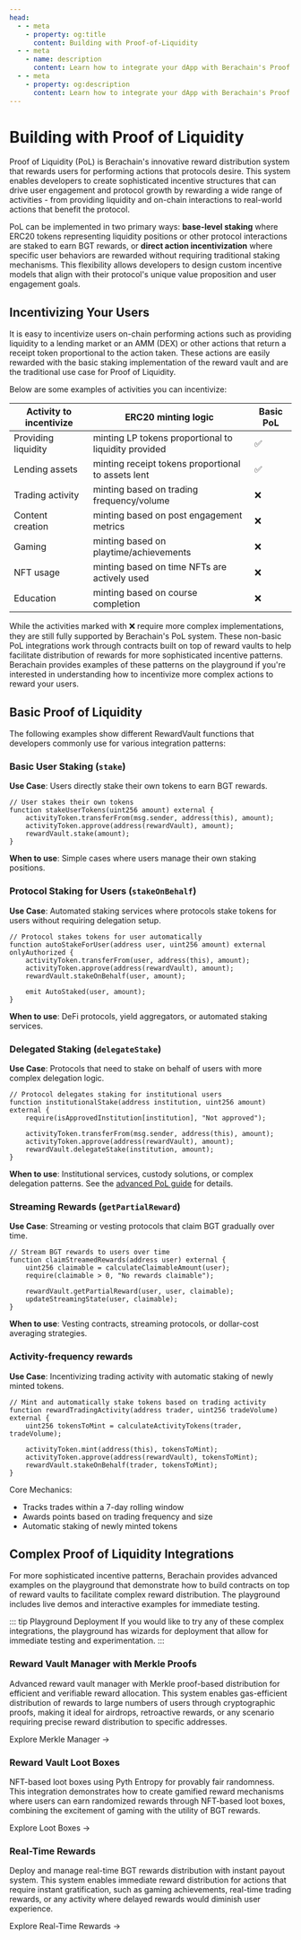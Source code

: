 ```yaml
---
head:
  - - meta
    - property: og:title
      content: Building with Proof-of-Liquidity
  - - meta
    - name: description
      content: Learn how to integrate your dApp with Berachain's Proof of Liquidity system for incentivizing user activity
  - - meta
    - property: og:description
      content: Learn how to integrate your dApp with Berachain's Proof of Liquidity system for incentivizing user activity
---
```


<script setup>
  import config from '@berachain/config/constants.json';
</script>

# Building with Proof of Liquidity

Proof of Liquidity (PoL) is Berachain's innovative reward distribution system that rewards users for performing actions that protocols desire. This system enables developers to create sophisticated incentive structures that can drive user engagement and protocol growth by rewarding a wide range of activities - from providing liquidity and on-chain interactions to real-world actions that benefit the protocol.

PoL can be implemented in two primary ways: **base-level staking** where ERC20 tokens representing liquidity positions or other protocol interactions are staked to earn BGT rewards, or **direct action incentivization** where specific user behaviors are rewarded without requiring traditional staking mechanisms. This flexibility allows developers to design custom incentive models that align with their protocol's unique value proposition and user engagement goals.

## Incentivizing Your Users

It is easy to incentivize users on-chain performing actions such as providing liquidity to a lending market or an AMM (DEX) or other actions that return a receipt token proportional to the action taken. These actions are easily rewarded with the basic staking implementation of the reward vault and are the traditional use case for Proof of Liquidity.

Below are some examples of activities you can incentivize:

| Activity to incentivize | ERC20 minting logic                                  | Basic PoL |
| ----------------------- | ---------------------------------------------------- | --------- |
| Providing liquidity     | minting LP tokens proportional to liquidity provided | ✅        |
| Lending assets          | minting receipt tokens proportional to assets lent   | ✅        |
| Trading activity        | minting based on trading frequency/volume            | ❌        |
| Content creation        | minting based on post engagement metrics             | ❌        |
| Gaming                  | minting based on playtime/achievements               | ❌        |
| NFT usage               | minting based on time NFTs are actively used         | ❌        |
| Education               | minting based on course completion                   | ❌        |

While the activities marked with ❌ require more complex implementations, they are still fully supported by Berachain's PoL system. These non-basic PoL integrations work through contracts built on top of reward vaults to help facilitate distribution of rewards for more sophisticated incentive patterns. Berachain provides examples of these patterns on the <a target="_blank" :href="config.mainnet.dapps.playground.url">playground</a> if you're interested in understanding how to incentivize more complex actions to reward your users.

## Basic Proof of Liquidity

The following examples show different RewardVault functions that developers commonly use for various integration patterns:

### Basic User Staking (`stake`)

**Use Case**: Users directly stake their own tokens to earn BGT rewards.

```solidity
// User stakes their own tokens
function stakeUserTokens(uint256 amount) external {
    activityToken.transferFrom(msg.sender, address(this), amount);
    activityToken.approve(address(rewardVault), amount);
    rewardVault.stake(amount);
}
```

**When to use**: Simple cases where users manage their own staking positions.

### Protocol Staking for Users (`stakeOnBehalf`)

**Use Case**: Automated staking services where protocols stake tokens for users without requiring delegation setup.

```solidity
// Protocol stakes tokens for user automatically
function autoStakeForUser(address user, uint256 amount) external onlyAuthorized {
    activityToken.transferFrom(user, address(this), amount);
    activityToken.approve(address(rewardVault), amount);
    rewardVault.stakeOnBehalf(user, amount);

    emit AutoStaked(user, amount);
}
```

**When to use**: DeFi protocols, yield aggregators, or automated staking services.

### Delegated Staking (`delegateStake`)

**Use Case**: Protocols that need to stake on behalf of users with more complex delegation logic.

```solidity
// Protocol delegates staking for institutional users
function institutionalStake(address institution, uint256 amount) external {
    require(isApprovedInstitution[institution], "Not approved");

    activityToken.transferFrom(msg.sender, address(this), amount);
    activityToken.approve(address(rewardVault), amount);
    rewardVault.delegateStake(institution, amount);
}
```

**When to use**: Institutional services, custody solutions, or complex delegation patterns. See the [advanced PoL guide](/developers/guides/advanced-pol) for details.

### Streaming Rewards (`getPartialReward`)

**Use Case**: Streaming or vesting protocols that claim BGT gradually over time.

```solidity
// Stream BGT rewards to users over time
function claimStreamedRewards(address user) external {
    uint256 claimable = calculateClaimableAmount(user);
    require(claimable > 0, "No rewards claimable");

    rewardVault.getPartialReward(user, user, claimable);
    updateStreamingState(user, claimable);
}
```

**When to use**: Vesting contracts, streaming protocols, or dollar-cost averaging strategies.

### Activity-frequency rewards

**Use Case**: Incentivizing trading activity with automatic staking of newly minted tokens.

```solidity
// Mint and automatically stake tokens based on trading activity
function rewardTradingActivity(address trader, uint256 tradeVolume) external {
    uint256 tokensToMint = calculateActivityTokens(trader, tradeVolume);

    activityToken.mint(address(this), tokensToMint);
    activityToken.approve(address(rewardVault), tokensToMint);
    rewardVault.stakeOnBehalf(trader, tokensToMint);
}
```

Core Mechanics:

- Tracks trades within a 7-day rolling window
- Awards points based on trading frequency and size
- Automatic staking of newly minted tokens

## Complex Proof of Liquidity Integrations

For more sophisticated incentive patterns, Berachain provides advanced examples on the playground that demonstrate how to build contracts on top of reward vaults to facilitate complex reward distribution. The playground includes live demos and interactive examples for immediate testing.

::: tip Playground Deployment
If you would like to try any of these complex integrations, the playground has wizards for deployment that allow for immediate testing and experimentation.
:::

### Reward Vault Manager with Merkle Proofs

Advanced reward vault manager with Merkle proof-based distribution for efficient and verifiable reward allocation. This system enables gas-efficient distribution of rewards to large numbers of users through cryptographic proofs, making it ideal for airdrops, retroactive rewards, or any scenario requiring precise reward distribution to specific addresses.

<a target="_blank" :href="config.mainnet.dapps.playground.url + 'reward-vault-manager-merkle'">Explore Merkle Manager →</a>

### Reward Vault Loot Boxes

NFT-based loot boxes using Pyth Entropy for provably fair randomness. This integration demonstrates how to create gamified reward mechanisms where users can earn randomized rewards through NFT-based loot boxes, combining the excitement of gaming with the utility of BGT rewards.

<a target="_blank" :href="config.mainnet.dapps.playground.url + 'reward-vault-loot-boxes'">Explore Loot Boxes →</a>

### Real-Time Rewards

Deploy and manage real-time BGT rewards distribution with instant payout system. This system enables immediate reward distribution for actions that require instant gratification, such as gaming achievements, real-time trading rewards, or any activity where delayed rewards would diminish user experience.

<a target="_blank" :href="config.mainnet.dapps.playground.url + 'real-time-rewards'">Explore Real-Time Rewards →</a>
